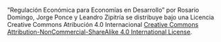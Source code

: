 "Regulación Económica para Economías en Desarrollo” por Rosario Domingo, Jorge Ponce y Leandro Zipitría se distribuye bajo una Licencia Creative Commons Atribución 4.0 Internacional [Creative Commons Attribution-NonCommercial-ShareAlike 4.0 International License](http://creativecommons.org/licenses/by-nc-sa/4.0/).
